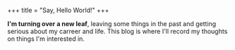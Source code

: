 +++
title = "Say, Hello World!"
+++

**I'm turning over a new leaf**, leaving some things in the past and getting serious about my carreer and life. This blog is where I'll record my thoughts on things I'm interested in.
